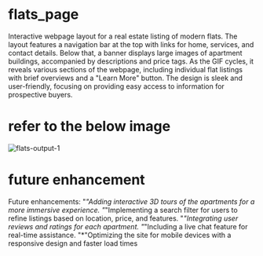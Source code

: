# flats_page
Interactive webpage layout for a real estate listing of modern flats. The layout features a navigation bar at the top with links for home, services, and contact details. Below that, a banner displays large images of apartment buildings, accompanied by descriptions and price tags. As the GIF cycles, it reveals various sections of the webpage, including individual flat listings with brief overviews and a "Learn More" button. The design is sleek and user-friendly, focusing on providing easy access to information for prospective buyers.
# refer to the below image
![flats-output-1](https://github.com/user-attachments/assets/a64969be-cb05-4de5-9360-45454d770905)
# future enhancement
Future enhancements:
"*"Adding interactive 3D tours of the apartments for a more immersive experience.
"*"Implementing a search filter for users to refine listings based on location, price, and features.
"*"Integrating user reviews and ratings for each apartment.
"*"Including a live chat feature for real-time assistance.
"*"Optimizing the site for mobile devices with a responsive design and faster load times
